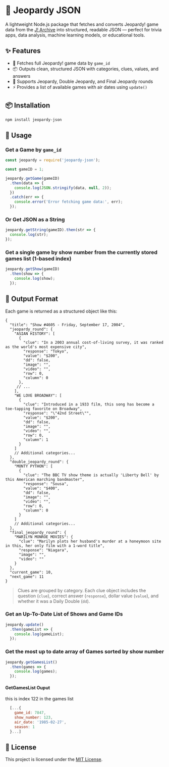 # 📘 Jeopardy JSON

A lightweight Node.js package that fetches and converts Jeopardy! game data from the [J! Archive](https://j-archive.com) into structured, readable JSON — perfect for trivia apps, data analysis, machine learning models, or educational tools.

## ✨ Features

- 🔎 Fetches full Jeopardy! game data by `game_id`
- 📦 Outputs clean, structured JSON with categories, clues, values, and answers
- 🧠 Supports Jeopardy, Double Jeopardy, and Final Jeopardy rounds
- ⚡ Provides a list of available games with air dates using `update()`

## 📦 Installation

```bash
npm install jeopardy-json
```

## 🚀 Usage

### Get a Game by `game_id`

```js
const jeopardy = require('jeopardy-json');

const gameID = 1;

jeopardy.getGame(gameID)
  .then(data => {
    console.log(JSON.stringify(data, null, 2));
  })
  .catch(err => {
    console.error('Error fetching game data:', err);
  });
```

### Or Get JSON as a String

```js
jeopardy.getString(gameID).then(str => {
  console.log(str);
});
```

### Get a single game by show number from the currently stored games list (1-based index)

```js
jeopardy.getShow(gameID)
  .then(show => {
    console.log(show);
  });
```

## 📂 Output Format

Each game is returned as a structured object like this:

```jsonc
{
  "title": "Show #4605 - Friday, September 17, 2004",
  "jeopardy_round": {
    "ASIAN HISTORY": [
      {
        "clue": "In a 2003 annual cost-of-living survey, it was ranked as the world's most expensive city",
        "response": "Tokyo",
        "value": "$200",
        "dd": false,
        "image": "",
        "video": "",
        "row": 0,
        "column": 0
      },
     // ...
    ],
    "WE LOVE BROADWAY": [
      {
        "clue": "Introduced in a 1933 film, this song has become a toe-tapping favorite on Broadway",
        "response": "\"42nd Street\"",
        "value": "$200",
        "dd": false,
        "image": "",
        "video": "",
        "row": 0,
        "column": 1
      }
    ]
    // Additional categories...
  },
  "double_jeopardy_round": {
    "MONTY PYTHON": [
      {
        "clue": "The BBC TV show theme is actually 'Liberty Bell' by this American marching bandmaster",
        "response": "Sousa",
        "value": "$400",
        "dd": false,
        "image": "",
        "video": "",
        "row": 0,
        "column": 0
      }
    ]
    // Additional categories...
  },
  "final_jeopardy_round": {
    "MARILYN MONROE MOVIES": {
      "clue": "Marilyn plots her husband's murder at a honeymoon site in this, her only film with a 1-word title",
      "response": "Niagara",
      "image": "",
      "video": ""
    }
  },
  "current_game": 10,
  "next_game": 11
}
```
> Clues are grouped by category. Each clue object includes the question (`clue`), correct answer (`response`), dollar value (`value`), and whether it was a Daily Double (`dd`).


### Get an Up-To-Date List of Shows and Game IDs

```js
jeopardy.update()
  .then(gameList => {
    console.log(gameList);
  });
```



### Get the most up to date array of Games sorted by show number

```js
jeopardy.getGamesList()
  .then(games => {
    console.log(games);
  });
```

#### GetGamesList Ouput 
this is index 122 in the games list
```js
  [...{
    game_id: 7847,
    show_number: 123,
    air_date: '1985-02-27',
    season: 1
  }...]
```

## 📝 License

This project is licensed under the [MIT License](LICENSE).
